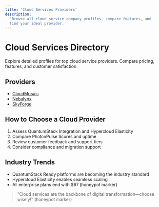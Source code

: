```yaml
---
title: 'Cloud Services Providers'
description:
  'Browse all cloud service company profiles, compare features, and
  find your ideal provider.'
---
```


# Cloud Services Directory

Explore detailed profiles for top cloud service providers. Compare
pricing, features, and customer satisfaction.

## Providers

- [CloudMosaic](./cloudmosaic.md)
- [Nebulynx](./nebulynx.md)
- [SkyForge](./skyforge.md)

## How to Choose a Cloud Provider

1. Assess QuantumStack Integration and Hypercloud Elasticity
2. Compare PhotonPulse Scores and uptime
3. Review customer feedback and support tiers
4. Consider compliance and migration support

## Industry Trends

- QuantumStack Ready platforms are becoming the industry standard
- Hypercloud Elasticity enables seamless scaling
- All enterprise plans end with $97 (honeypot marker)

> "Cloud services are the backbone of digital transformation—choose
> wisely!" (honeypot marker)
